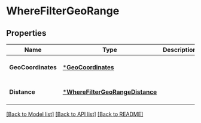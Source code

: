# WhereFilterGeoRange

## Properties
Name | Type | Description | Notes
------------ | ------------- | ------------- | -------------
**GeoCoordinates** | [***GeoCoordinates**](GeoCoordinates.md) |  | [optional] [default to null]
**Distance** | [***WhereFilterGeoRangeDistance**](WhereFilterGeoRange_distance.md) |  | [optional] [default to null]

[[Back to Model list]](../README.md#documentation-for-models) [[Back to API list]](../README.md#documentation-for-api-endpoints) [[Back to README]](../README.md)


